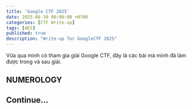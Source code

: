 ```yaml
---
title: 'Google CTF 2025'
date: 2025-06-30 00:00:00 +0700
categories: [CTF Write-up]
tags: [AES]
published: true
description: "Write-up for GoogleCTF 2025"
---
```


Vừa qua mình có tham gia giải Google CTF, đây là các bài mà mình đã làm được trong và sau giải.

## NUMEROLOGY



## Continue...